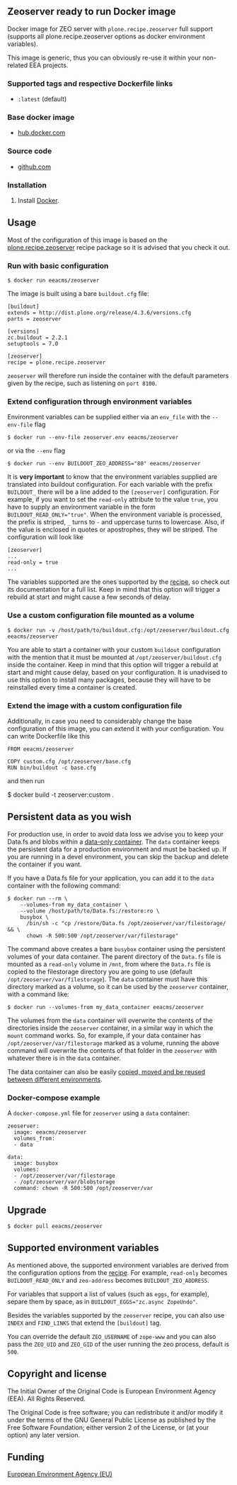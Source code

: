 ## Zeoserver ready to run Docker image

Docker image for ZEO server with `plone.recipe.zeoserver` full support
(supports all plone.recipe.zeoserver options as docker environment variables).

This image is generic, thus you can obviously re-use it within
your non-related EEA projects.

### Supported tags and respective Dockerfile links

  -  `:latest` (default)


### Base docker image

 - [hub.docker.com](https://registry.hub.docker.com/u/eeacms/zeoserver)


### Source code

  - [github.com](http://github.com/eea/eea.docker.zeoserver)


### Installation

1. Install [Docker](https://www.docker.com/).


## Usage

Most of the configuration of this image is based on the 
[plone.recipe.zeoserver](https://pypi.python.org/pypi/plone.recipe.zeoserver)
recipe package so it is advised that you check it out.

### Run with basic configuration

    $ docker run eeacms/zeoserver

The image is built using a bare `buildout.cfg` file:

    [buildout]
    extends = http://dist.plone.org/release/4.3.6/versions.cfg
    parts = zeoserver

    [versions]
    zc.buildout = 2.2.1
    setuptools = 7.0

    [zeoserver]
    recipe = plone.recipe.zeoserver

`zeoserver` will therefore run inside the container with the default parameters given
by the recipe, such as listening on `port 8100`.

### Extend configuration through environment variables

Environment variables can be supplied either via an `env_file` with the `--env-file` flag
    
    $ docker run --env-file zeoserver.env eeacms/zeoserver

or via the `--env` flag

    $ docker run --env BUILDOUT_ZEO_ADDRESS="80" eeacms/zeoserver

It is **very important** to know that the environment variables supplied are translated
into buildout configuration. For each variable with the prefix `BUILDOUT_` there will be
a line added to the `[zeoserver]` configuration. For example, if you want to set the
`read-only` attribute to the value `true`, you have to supply an environment variable
in the form `BUILDOUT_READ_ONLY="true"`. When the environment variable is processed,
the prefix is striped, `_` turns to `-` and uppercase turns to lowercase. Also, if the
value is enclosed in quotes or apostrophes, they will be striped. The configuration will
look like

    [zeoserver]
    ...
    read-only = true
    ...

The variables supported are the ones supported by the [recipe](https://pypi.python.org/pypi/plone.recipe.zeoserver),
so check out its documentation for a full list. Keep in mind that this option will trigger
a rebuild at start and might cause a few seconds of delay.

### Use a custom configuration file mounted as a volume

    $ docker run -v /host/path/to/buildout.cfg:/opt/zeoserver/buildout.cfg eeacms/zeoserver

You are able to start a container with your custom `buildout` configuration with the mention
that it must be mounted at `/opt/zeoserver/buildout.cfg` inside the container. Keep in mind
that this option will trigger a rebuild at start and might cause delay, based on your
configuration. It is unadvised to use this option to install many packages, because they will
have to be reinstalled every time a container is created.


### Extend the image with a custom configuration file

Additionally, in case you need to considerably change the base configuration of this image,
you can extend it with your configuration. You can write Dockerfile like this

    FROM eeacms/zeoserver

    COPY custom.cfg /opt/zeoserver/base.cfg
    RUN bin/buildout -c base.cfg

and then run

   $ docker build -t zeoserver:custom .

## Persistent data as you wish

For production use, in order to avoid data loss we advise you to keep your Data.fs and blobs within
a [data-only container](https://medium.com/@ramangupta/why-docker-data-containers-are-good-589b3c6c749e).
The `data` container keeps the persistent data for a production environment and must be backed up.
If you are running in a devel environment, you can skip the backup and delete the container if you want.

If you have a Data.fs file for your application, you can add it to the `data` container with the following
command:

    $ docker run --rm \
        --volumes-from my_data_container \
        --volume /host/path/to/Data.fs:/restore:ro \
        busybox \
          /bin/sh -c "cp /restore/Data.fs /opt/zeoserver/var/filestorage/ && \
          chown -R 500:500 /opt/zeoserver/var/filestorage"

The command above creates a bare `busybox` container using the persistent volumes of your data container.
The parent directory of the `Data.fs` file is mounted as a `read-only` volume in `/mnt`, from where the
`Data.fs` file is copied to the filestorage directory you are going to use (default `/opt/zeoserver/var/filestorage`).
The `data` container must have this directory marked as a volume, so it can be used by the `zeoserver` container,
with a command like:

    $ docker run --volumes-from my_data_container eeacms/zeoserver

The volumes from the `data` container will overwrite the contents of the directories inside the `zeoserver`
container, in a similar way in which the `mount` command works. So, for example, if your data container
has `/opt/zeoserver/var/filestorage` marked as a volume, running the above command will overwrite the
contents of that folder in the `zeoserver` with whatever there is in the `data` container.

The data container can also be easily [copied, moved and be reused between different environments](https://docs.docker.com/userguide/dockervolumes/#backup-restore-or-migrate-data-volumes).

### Docker-compose example

A `docker-compose.yml` file for `zeoserver` using a `data` container:

    zeoserver:
      image: eeacms/zeoserver
      volumes_from:
      - data

    data:
      image: busybox
      volumes:
      - /opt/zeoserver/var/filestorage
      - /opt/zeoserver/var/blobstorage
      command: chown -R 500:500 /opt/zeoserver/var

## Upgrade

    $ docker pull eeacms/zeoserver


## Supported environment variables ##

As mentioned above, the supported environment variables are derived from the configuration options
from the [recipe](https://pypi.python.org/pypi/plone.recipe.zeoserver). For example, `read-only`
becomes `BUILDOUT_READ_ONLY` and `zeo-address` becomes `BUILDOUT_ZEO_ADDRESS`.

For variables that support a list of values (such as `eggs`, for example), separe them by space, as
in `BUILDOUT_EGGS="zc.async ZopeUndo"`.

Besides the variables supported by the `zeoserver` recipe, you can also use `INDEX` and `FIND_LINKS`
that extend the `[buildout]` tag.

You can override the default `ZEO_USERNAME` of `zope-www` and you can also pass the `ZEO_UID` and
`ZEO_GID` of the user running the zeo process, default is `500`.

## Copyright and license

The Initial Owner of the Original Code is European Environment Agency (EEA).
All Rights Reserved.

The Original Code is free software;
you can redistribute it and/or modify it under the terms of the GNU
General Public License as published by the Free Software Foundation;
either version 2 of the License, or (at your option) any later
version.


## Funding

[European Environment Agency (EU)](http://eea.europa.eu)
